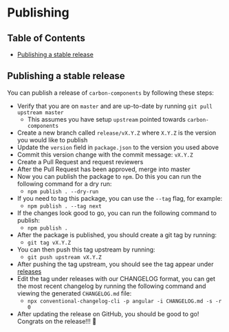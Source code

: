 # Publishing

<!-- prettier-ignore-start -->
<!-- START doctoc generated TOC please keep comment here to allow auto update -->
<!-- DON'T EDIT THIS SECTION, INSTEAD RE-RUN doctoc TO UPDATE -->
## Table of Contents

- [Publishing a stable release](#publishing-a-stable-release)

<!-- END doctoc generated TOC please keep comment here to allow auto update -->
<!-- prettier-ignore-end -->

## Publishing a stable release

You can publish a release of `carbon-components` by following these steps:

- Verify that you are on `master` and are up-to-date by running `git pull upstream master`
  - This assumes you have setup `upstream` pointed towards `carbon-components`
- Create a new branch called `release/vX.Y.Z` where `X.Y.Z` is the version you
  would like to publish
- Update the `version` field in `package.json` to the version you used above
- Commit this version change with the commit message: `vX.Y.Z`
- Create a Pull Request and request reviewers
- After the Pull Request has been approved, merge into master
- Now you can publish the package to `npm`. Do this you can run the following
  command for a dry run:
  - `npm publish . --dry-run`
- If you need to tag this package, you can use the `--tag` flag, for example:
  - `npm publish . --tag next`
- If the changes look good to go, you can run the following command to publish:
  - `npm publish .`
- After the package is published, you should create a git tag by running:
  - `git tag vX.Y.Z`
- You can then push this tag upstream by running:
  - `git push upstream vX.Y.Z`
- After pushing the tag upstream, you should see the tag appear under
  [releases](https://github.com/IBM/carbon-components/releases)
- Edit the tag under releases with our CHANGELOG format, you can get the most
  recent changelog by running the following command and viewing the generated
  `CHANGELOG.md` file:
  - `npx conventional-changelog-cli -p angular -i CHANGELOG.md -s -r 0`
- After updating the release on GitHub, you should be good to go! Congrats on
  the release!!! <span aria-label="celebrate">🎉</span>
